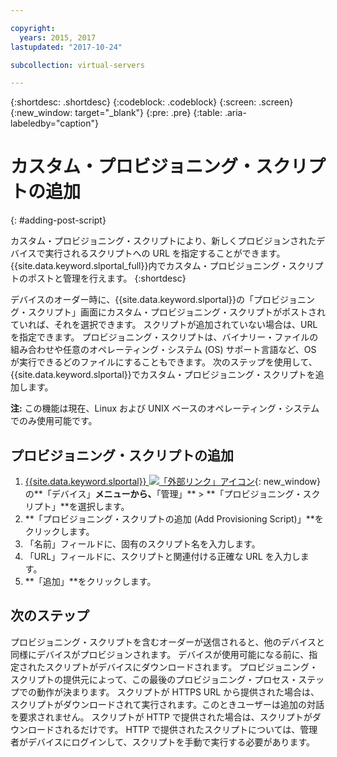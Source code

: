 ```yaml
---

copyright:
  years: 2015, 2017
lastupdated: "2017-10-24"

subcollection: virtual-servers

---
```


{:shortdesc: .shortdesc}
{:codeblock: .codeblock}
{:screen: .screen}
{:new_window: target="_blank"}
{:pre: .pre}
{:table: .aria-labeledby="caption"}

# カスタム・プロビジョニング・スクリプトの追加
{: #adding-post-script}

カスタム・プロビジョニング・スクリプトにより、新しくプロビジョンされたデバイスで実行されるスクリプトへの URL を指定することができます。 {{site.data.keyword.slportal_full}}内でカスタム・プロビジョニング・スクリプトのポストと管理を行えます。
{:shortdesc}

デバイスのオーダー時に、{{site.data.keyword.slportal}}の「プロビジョニング・スクリプト」画面にカスタム・プロビジョニング・スクリプトがポストされていれば、それを選択できます。 スクリプトが追加されていない場合は、URL を指定できます。 プロビジョニング・スクリプトは、バイナリー・ファイルの組み合わせや任意のオペレーティング・システム (OS) サポート言語など、OS が実行できるどのファイルにすることもできます。 次のステップを使用して、{{site.data.keyword.slportal}}でカスタム・プロビジョニング・スクリプトを追加します。

**注:** この機能は現在、Linux および UNIX ベースのオペレーティング・システムでのみ使用可能です。

## プロビジョニング・スクリプトの追加

1. [{{site.data.keyword.slportal}} ![「外部リンク」アイコン](../icons/launch-glyph.svg "「外部リンク」アイコン")](https://control.softlayer.com/){: new_window} の**「デバイス」**メニューから、**「管理」** > **「プロビジョニング・スクリプト」**を選択します。
2. **「プロビジョニング・スクリプトの追加 (Add Provisioning Script)」**をクリックします。
4. 「名前」フィールドに、固有のスクリプト名を入力します。
5. 「URL」フィールドに、スクリプトと関連付ける正確な URL を入力します。
6. **「追加」**をクリックします。

## 次のステップ
プロビジョニング・スクリプトを含むオーダーが送信されると、他のデバイスと同様にデバイスがプロビジョンされます。 デバイスが使用可能になる前に、指定されたスクリプトがデバイスにダウンロードされます。 プロビジョニング・スクリプトの提供元によって、この最後のプロビジョニング・プロセス・ステップでの動作が決まります。 スクリプトが HTTPS URL から提供された場合は、スクリプトがダウンロードされて実行されます。このときユーザーは追加の対話を要求されません。 スクリプトが HTTP で提供された場合は、スクリプトがダウンロードされるだけです。 HTTP で提供されたスクリプトについては、管理者がデバイスにログインして、スクリプトを手動で実行する必要があります。
